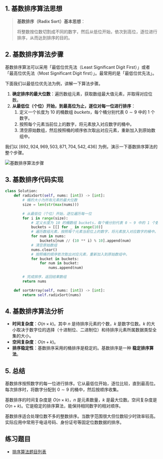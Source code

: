 ## 1. 基数排序算法思想

> **基数排序（Radix Sort）基本思想**：
>
> 将整数按位数切割成不同的数字，然后从低位开始，依次到高位，逐位进行排序，从而达到排序的目的。

## 2. 基数排序算法步骤

基数排序算法可以采用「最低位优先法（Least Significant Digit First）」或者「最高位优先法（Most Significant Digit first）」。最常用的是「最低位优先法」。

下面我们以最低位优先法为例，讲解一下算法步骤。

1. **确定排序的最大位数**：遍历数组元素，获取数组最大值元素，并取得对应位数。
2. **从最低位（个位）开始，到最高位为止，逐位对每一位进行排序**：
   1. 定义一个长度为 $10$ 的桶数组 $buckets$，每个桶分别代表 $0 \sim 9$ 中的 $1$ 个数字。
   2. 按照每个元素当前位上的数字，将元素放入对应数字的桶中。
   3. 清空原始数组，然后按照桶的顺序依次取出对应元素，重新加入到原始数组中。


我们以 $[692, 924, 969, 503, 871, 704, 542, 436]$ 为例，演示一下基数排序算法的整个步骤。

![基数排序算法步骤](https://qcdn.itcharge.cn/images/20230822171758.png)

## 3. 基数排序代码实现

```python
class Solution:
    def radixSort(self, nums: [int]) -> [int]:
        # 桶的大小为所有元素的最大位数
        size = len(str(max(nums)))
        
        # 从最低位（个位）开始，逐位遍历每一位
        for i in range(size):
            # 定义长度为 10 的桶数组 buckets，每个桶分别代表 0 ~ 9 中的 1 个数字。
            buckets = [[] for _ in range(10)]
            # 遍历数组元素，按照每个元素当前位上的数字，将元素放入对应数字的桶中。
            for num in nums:
                buckets[num // (10 ** i) % 10].append(num)
            # 清空原始数组
            nums.clear()
            # 按照桶的顺序依次取出对应元素，重新加入到原始数组中。
            for bucket in buckets:
                for num in bucket:
                    nums.append(num)
                    
        # 完成排序，返回结果数组
        return nums
    
    def sortArray(self, nums: [int]) -> [int]:
        return self.radixSort(nums)
```

## 4. 基数排序算法分析

- **时间复杂度**：$O(n \times k)$。其中 $n$ 是待排序元素的个数，$k$ 是数字位数。$k$ 的大小取决于数字位的选择（十进制位、二进制位）和待排序元素所属数据类型全集的大小。
- **空间复杂度**：$O(n + k)$。
- **排序稳定性**：基数排序采用的桶排序是稳定的。基数排序是一种 **稳定排序算法**。

## 5. 总结

基数排序按照数字的每一位进行排序。它从最低位开始，逐位比较，直到最高位。每次排序时，将数字分配到 $0 \sim 9$ 的桶中，然后按顺序收集。

基数排序的时间复杂度是 $O(n \times k)$，$n$ 是元素数量，$k$ 是最大位数。空间复杂度是 $O(n + k)$。它是稳定的排序算法，能保持相同数字的相对顺序。

基数排序适合处理位数不多的整数排序。当数字范围很大但位数较少时效率较高。实际应用中常用于电话号码、身份证号等固定位数数据的排序。

## 练习题目

- [排序算法题目列表](https://github.com/itcharge/AlgoNote/blob/main/docs/00_preface/00_06_categories_list.md#%E6%8E%92%E5%BA%8F%E7%AE%97%E6%B3%95%E9%A2%98%E7%9B%AE)